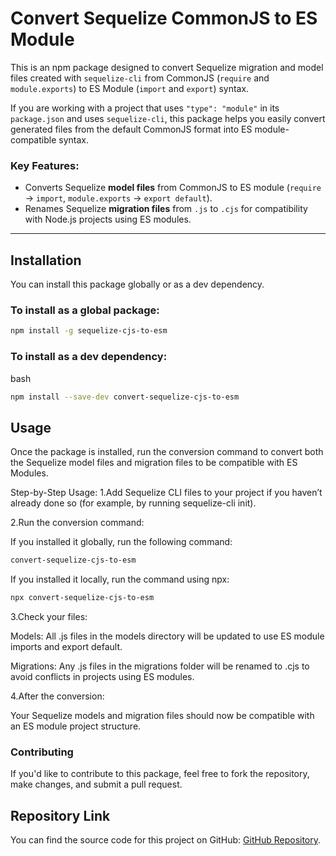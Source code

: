 # Convert Sequelize CommonJS to ES Module

This is an npm package designed to convert Sequelize migration and model files created with `sequelize-cli` from CommonJS (`require` and `module.exports`) to ES Module (`import` and `export`) syntax.

If you are working with a project that uses `"type": "module"` in its `package.json` and uses `sequelize-cli`, this package helps you easily convert generated files from the default CommonJS format into ES module-compatible syntax.

### Key Features:

- Converts Sequelize **model files** from CommonJS to ES module (`require` → `import`, `module.exports` → `export default`).
- Renames Sequelize **migration files** from `.js` to `.cjs` for compatibility with Node.js projects using ES modules.

---

## Installation

You can install this package globally or as a dev dependency.

### To install as a global package:

```bash
npm install -g sequelize-cjs-to-esm
```

### To install as a dev dependency:

bash

```bash
npm install --save-dev convert-sequelize-cjs-to-esm
```

## Usage

Once the package is installed, run the conversion command to convert both the Sequelize model files and migration files to be compatible with ES Modules.

Step-by-Step Usage:
1.Add Sequelize CLI files to your project if you haven’t already done so (for example, by running sequelize-cli init).

2.Run the conversion command:

If you installed it globally, run the following command:

```bash
convert-sequelize-cjs-to-esm
```

If you installed it locally, run the command using npx:

```bash
npx convert-sequelize-cjs-to-esm
```

3.Check your files:

Models: All .js files in the models directory will be updated to use ES module imports and export default.

Migrations: Any .js files in the migrations folder will be renamed to .cjs to avoid conflicts in projects using ES modules.

4.After the conversion:

Your Sequelize models and migration files should now be compatible with an ES module project structure.

### Contributing

If you'd like to contribute to this package, feel free to fork the repository, make changes, and submit a pull request.

## Repository Link

You can find the source code for this project on GitHub: [GitHub Repository](https://github.com/vasu0410/sequelize-cjs-to-esm).

